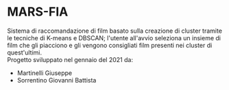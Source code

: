 # MARS-FIA
Sistema di raccomandazione di film basato sulla creazione di cluster tramite le tecniche di K-means e DBSCAN; 
l'utente all'avvio seleziona un insieme di film che gli piacciono e gli vengono consigliati film presenti nei cluster di quest'ultimi.\
Progetto sviluppato nel gennaio del 2021 da:
- Martinelli Giuseppe
- Sorrentino Giovanni Battista
